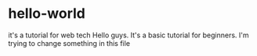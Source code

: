 # hello-world
it's a tutorial for web tech
Hello guys. It's a basic tutorial for beginners.
I'm trying to change something in this file
